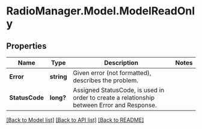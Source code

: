 # RadioManager.Model.ModelReadOnly
## Properties

Name | Type | Description | Notes
------------ | ------------- | ------------- | -------------
**Error** | **string** | Given error (not formatted), describes the problem. | 
**StatusCode** | **long?** | Assigned StatusCode, is used in order to create a relationship between Error and Response. | 

[[Back to Model list]](../README.md#documentation-for-models) [[Back to API list]](../README.md#documentation-for-api-endpoints) [[Back to README]](../README.md)

